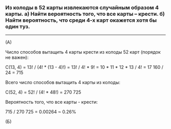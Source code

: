 ### Из колоды в 52 карты извлекаются случайным образом 4 карты. a) Найти вероятность того, что все карты – крести. б) Найти вероятность, что среди 4-х карт окажется хотя бы один туз.

---

(А)

Число способов вытащить 4 карты крести из колоды 52 карт (порядок не важен):

C(13, 4) = 13! / (4! * (13 - 4)!) = 13! / 4! * 9! = 10 * 11 * 12 * 13 / 4! = 17 160 / 24 = 715

Всего число способов вытащить 4 карты из колоды:

C(52, 4) = 52! / (4! * 48!) = 270 725

Вероятность того, что все карты - крести:

715 / 270 725 = 0.00264 ~ 0.26%


(Б)

